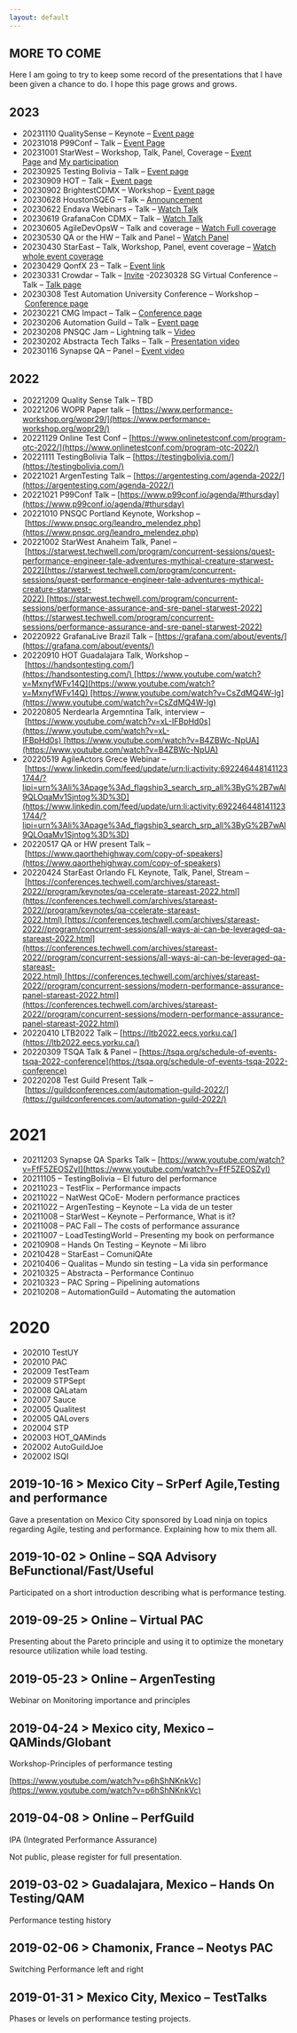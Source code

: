 ```yaml
---
layout: default
---
```

## MORE TO COME

Here I am going to try to keep some record of the presentations that I have been given a chance to do. I hope this page grows and grows.

## 2023

- 20231110 QualitySense – Keynote – [Event page](https://qualitysenseconf.com/en/#agenda)
- 20231018 P99Conf – Talk – [Event Page](https://www.p99conf.io/)
- 20231001 StarWest – Workshop, Talk, Panel, Coverage – [Event Page](https://starwest.techwell.com/) and [My participation](https://starwest.techwell.com/speakers/leandro-melendez)
- 20230925 Testing Bolivia – Talk – [Event page](https://testingbolivia.com/)
- 20230909 HOT – Talk – [Event page](https://handsontesting.com/)
- 20230902 BrightestCDMX – Workshop – [Event page](https://www.linkedin.com/events/7072923449374957568/comments/)
- 20230628 HoustonSQEG – Talk – [Announcement](https://www.linkedin.com/feed/update/urn:li:activity:7064737904966701056/)
- 20230622 Endava Webinars – Talk – [Watch Talk](https://www.youtube.com/watch?v=OgslOEtTM2g)
- 20230619 GrafanaCon CDMX – Talk – [Watch Talk](https://www.youtube.com/live/9ubIxRc2Cqk?feature=share)
- 20230605 AgileDevOpsW – Talk and coverage – [Watch Full coverage](https://youtube.com/playlist?list=PLGmvnlBL70bQzP2em1uasxfFTeAzjClmF)
- 20230530 QA or the HW – Talk and Panel – [Watch Panel](https://www.youtube.com/watch?v=AwFFhUdXj38)
- 20230430 StarEast – Talk, Workshop, Panel, event coverage – [Watch whole event coverage](https://youtube.com/playlist?list=PLGmvnlBL70bTagE2URa9tGbV7LvlqM40a)
- 20230429 QonfX 23 – Talk – [Event link](https://www.thetesttribe.com/qonfx-leandro-melendez/)
- 20230331 Crowdar – Talk – [Invite](https://www.linkedin.com/posts/crowdar_somoscrowdar-crowdartechtalk-performance-activity-7048644954268549120-URTo) -20230328 SG Virtual Conference – Talk – [Talk page](https://old.sg.com.mx/buzz/autores/leandro-melendez)
- 20230308 Test Automation University Conference – Workshop – [Conference page](https://applitools.com/tau-conference-march-2023/#event-agenda)
- 20230221 CMG Impact – Talk – [Conference page](https://cmgimpact.com/)
- 20230206 Automation Guild – Talk – [Event page](https://guildconferences.com/ag-2023/)
- 20230208 PNSQC Jam – Lightning talk – [Video](https://www.youtube.com/watch?v=F-kp1dqwnBo)
- 20230202 Abstracta Tech Talks – Talk – [Presentation video](https://www.youtube.com/watch?v=5epoOK4fZd8)
- 20230116 Synapse QA – Panel – [Event video](https://www.facebook.com/synapseqa/videos/5749940955075346)

## [](https://github.com/grafana/k6-internal-docs/blob/master/company/devrel/LeandroCalendarActivities.md#2022)2022

- 20221209 Quality Sense Talk – TBD
- 20221206 WOPR Paper talk – [https://www.performance-workshop.org/wopr29/](https://www.performance-workshop.org/wopr29/)
- 20221129 Online Test Conf – [https://www.onlinetestconf.com/program-otc-2022/](https://www.onlinetestconf.com/program-otc-2022/)
- 20221111 TestingBolivia Talk – [https://testingbolivia.com/](https://testingbolivia.com/)
- 20221021 ArgenTesting Talk – [https://argentesting.com/agenda-2022/](https://argentesting.com/agenda-2022/)
- 20221021 P99Conf Talk – [https://www.p99conf.io/agenda/#thursday](https://www.p99conf.io/agenda/#thursday)
- 20221010 PNSQC Portland Keynote, Workshop – [https://www.pnsqc.org/leandro_melendez.php](https://www.pnsqc.org/leandro_melendez.php)
- 20221002 StarWest Anaheim Talk, Panel – [https://starwest.techwell.com/program/concurrent-sessions/quest-performance-engineer-tale-adventures-mythical-creature-starwest-2022](https://starwest.techwell.com/program/concurrent-sessions/quest-performance-engineer-tale-adventures-mythical-creature-starwest-2022) [https://starwest.techwell.com/program/concurrent-sessions/performance-assurance-and-sre-panel-starwest-2022](https://starwest.techwell.com/program/concurrent-sessions/performance-assurance-and-sre-panel-starwest-2022)
- 20220922 GrafanaLive Brazil Talk – [https://grafana.com/about/events/](https://grafana.com/about/events/)
- 20220910 HOT Guadalajara Talk, Workshop – [https://handsontesting.com/](https://handsontesting.com/) [https://www.youtube.com/watch?v=MxnyfWFv14Q](https://www.youtube.com/watch?v=MxnyfWFv14Q) [https://www.youtube.com/watch?v=CsZdMQ4W-lg](https://www.youtube.com/watch?v=CsZdMQ4W-lg)
- 20220805 Nerdearla Argemntina Talk, interview – [https://www.youtube.com/watch?v=xL-IFBpHd0s](https://www.youtube.com/watch?v=xL-IFBpHd0s) [https://www.youtube.com/watch?v=B4ZBWc-NpUA](https://www.youtube.com/watch?v=B4ZBWc-NpUA)
- 20220519 AgileActors Grece Webinar – [https://www.linkedin.com/feed/update/urn:li:activity:6922464481411231744/?lipi=urn%3Ali%3Apage%3Ad_flagship3_search_srp_all%3ByG%2B7wAl9QLOqaMv1Sjntog%3D%3D](https://www.linkedin.com/feed/update/urn:li:activity:6922464481411231744/?lipi=urn%3Ali%3Apage%3Ad_flagship3_search_srp_all%3ByG%2B7wAl9QLOqaMv1Sjntog%3D%3D)
- 20220517 QA or HW present Talk – [https://www.qaorthehighway.com/copy-of-speakers](https://www.qaorthehighway.com/copy-of-speakers)
- 20220424 StarEast Orlando FL Keynote, Talk, Panel, Stream – [https://conferences.techwell.com/archives/stareast-2022//program/keynotes/qa-ccelerate-stareast-2022.html](https://conferences.techwell.com/archives/stareast-2022//program/keynotes/qa-ccelerate-stareast-2022.html) [https://conferences.techwell.com/archives/stareast-2022//program/concurrent-sessions/all-ways-ai-can-be-leveraged-qa-stareast-2022.html](https://conferences.techwell.com/archives/stareast-2022//program/concurrent-sessions/all-ways-ai-can-be-leveraged-qa-stareast-2022.html) [https://conferences.techwell.com/archives/stareast-2022//program/concurrent-sessions/modern-performance-assurance-panel-stareast-2022.html](https://conferences.techwell.com/archives/stareast-2022//program/concurrent-sessions/modern-performance-assurance-panel-stareast-2022.html)
- 20220410 LTB2022 Talk – [https://ltb2022.eecs.yorku.ca/](https://ltb2022.eecs.yorku.ca/)
- 20220309 TSQA Talk & Panel – [https://tsqa.org/schedule-of-events-tsqa-2022-conference](https://tsqa.org/schedule-of-events-tsqa-2022-conference)
- 20220208 Test Guild Present Talk – [https://guildconferences.com/automation-guild-2022/](https://guildconferences.com/automation-guild-2022/)

# [](https://github.com/grafana/k6-internal-docs/blob/master/company/devrel/LeandroCalendarActivities.md#2021)2021

- 20211203 Synapse QA Sparks Talk – [https://www.youtube.com/watch?v=FfF5ZEOSZyI](https://www.youtube.com/watch?v=FfF5ZEOSZyI)
- 20211105 – TestingBolivia – El futuro del performance
- 20211023 – TestFlix – Performance impacts
- 20211022 – NatWest QCoE- Modern performance practices
- 20211022 – ArgenTesting – Keynote – La vida de un tester
- 20211008 – StarWest – Keynote – Performance, What is it?
- 20211008 – PAC Fall – The costs of performance assurance
- 20211007 – LoadTestingWorld – Presenting my book on performance
- 20210908 – Hands On Testing – Keynote – Mi libro
- 20210428 – StarEast – ComuniQAte
- 20210406 – Qualitas – Mundo sin testing – La vida sin performance
- 20210325 – Abstracta – Performance Continuo
- 20210323 – PAC Spring – Pipelining automations
- 20210208 – AutomationGuild – Automating the automation

# 2020

- 202010 TestUY
- 202010 PAC
- 202009 TestTeam
- 202009 STPSept
- 202008 QALatam
- 202007 Sauce
- 202005 Qualitest
- 202005 QALovers
- 202004 STP
- 202003 HOT_QAMinds
- 202002 AutoGuildJoe
- 202002 ISQI

## 2019-10-16 > Mexico City – SrPerf Agile,Testing and performance

Gave a presentation on Mexico City sponsored by Load ninja on topics regarding Agile, testing and performance. Explaining how to mix them all.

## 2019-10-02 > Online – SQA Advisory BeFunctional/Fast/Useful

Participated on a short introduction describing what is performance testing.

## 2019-09-25 > Online – Virtual PAC

Presenting about the Pareto principle and using it to optimize the monetary resource utilization while load testing.

## 2019-05-23 > Online – ArgenTesting

Webinar on Monitoring importance and principles

## 2019-04-24 > Mexico city, Mexico – QAMinds/Globant

Workshop-Principles of performance testing

[https://www.youtube.com/watch?v=p6hShNKnkVc](https://www.youtube.com/watch?v=p6hShNKnkVc)

## 2019-04-08 > Online – PerfGuild

IPA (Integrated Performance Assurance)

Not public, please register for full presentation.

## 2019-03-02 > Guadalajara, Mexico – Hands On Testing/QAM

Performance testing history

## 2019-02-06 > Chamonix, France – Neotys PAC

Switching Performance left and right

## 2019-01-31 > Mexico City, Mexico – TestTalks

Phases or levels on performance testing projects.